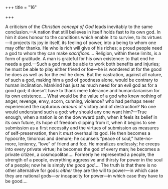 +++
title = "16"

+++

A criticism of the *Christian concept of God* leads inevitably to the same conclusion.—A nation that still believes in itself holds fast to its own god. In him it does honour to the conditions which enable it to survive, to its virtues—it projects its joy in itself, its feeling of power, into a being to whom one may offer thanks. He who is rich will give of his riches; a proud people need a god to whom they can make *sacrifices*.... Religion, within these limits, is a form of gratitude. A man is grateful for his own existence: to that end he needs a god.—Such a god must be able to work both benefits and injuries; he must be able to play either friend or foe—he is wondered at for the good he does as well as for the evil he does. But the castration, against all nature, of such a god, making him a god of goodness alone, would be contrary to human inclination. Mankind has just as much need for an evil god as for a good god; it doesn’t have to thank mere tolerance and humanitarianism for its own existence.... What would be the value of a god who knew nothing of anger, revenge, envy, scorn, cunning, violence? who had perhaps never experienced the rapturous *ardeurs* of victory and of destruction? No one would understand such a god: why should any one want him?—True enough, when a nation is on the downward path, when it feels its belief in its own future, its hope of freedom slipping from it, when it begins to see submission as a first necessity and the virtues of submission as measures of self-preservation, then it *must* overhaul its god. He then becomes a hypocrite, timorous and demure; he counsels “peace of soul,” hate-no-more, leniency, “love” of friend and foe. He moralizes endlessly; he creeps into every private virtue; he becomes the god of every man; he becomes a private citizen, a cosmopolitan.... Formerly he represented a people, the strength of a people, everything aggressive and thirsty for power in the soul of a people; now he is simply *the good god*.... The truth is that there is no other alternative for gods: *either* they are the will to power—in which case they are national gods—*or* incapacity for power—in which case they have to be good....
